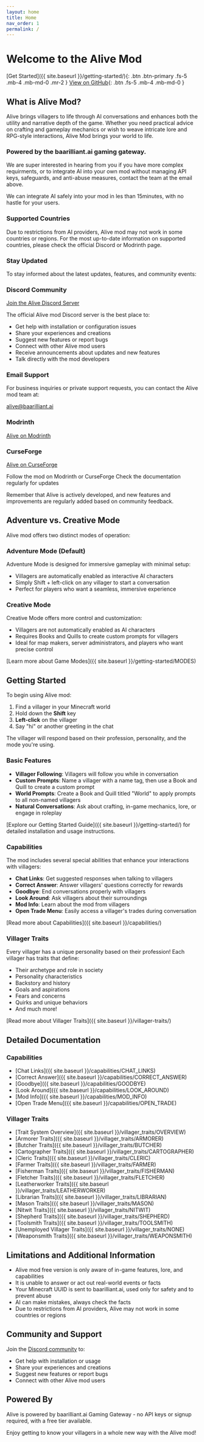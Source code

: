 ```yaml
---
layout: home
title: Home
nav_order: 1
permalink: /
---
```


# Welcome to the Alive Mod

[Get Started]({{ site.baseurl }}/getting-started/){: .btn .btn-primary .fs-5 .mb-4 .mb-md-0 .mr-2 }
[View on GitHub](https://github.com/Baarilliant-ai/alive-mod){: .btn .fs-5 .mb-4 .mb-md-0 }

## What is Alive Mod?

Alive brings villagers to life through AI conversations and enhances both the utility and narrative depth of the game. Whether you need practical advice on crafting and gameplay mechanics or wish to weave intricate lore and RPG-style interactions, Alive Mod brings your world to life.

### Powered by the baarilliant.ai gaming gateway.

We are super interested in hearing from you if you have more complex requirments, or to integrate AI into your own mod without managing API keys, safeguards, and anti-abuse measures, contact the team at the email above.

We can integrate AI safely into your mod in les than 15minutes, with no hastle for your users.

### Supported Countries

Due to restrictions from AI providers, Alive mod may not work in some countries or regions. For the most up-to-date information on supported countries, please check the official Discord or Modrinth page.

### Stay Updated

To stay informed about the latest updates, features, and community events:

### Discord Community

[Join the Alive Discord Server](https://discord.gg/7KVqSQ3XXK)

The official Alive mod Discord server is the best place to:

- Get help with installation or configuration issues
- Share your experiences and creations
- Suggest new features or report bugs
- Connect with other Alive mod users
- Receive announcements about updates and new features
- Talk directly with the mod developers

### Email Support

For business inquiries or private support requests, you can contact the Alive mod team at:

[alive@baarilliant.ai](mailto:alive@baarilliant.ai)

### Modrinth

[Alive on Modrinth](https://modrinth.com/mod/alive)

### CurseForge

[Alive on CurseForge](https://www.curseforge.com/minecraft/mc-mods/alive)

Follow the mod on Modrinth or CurseForge
Check the documentation regularly for updates

Remember that Alive is actively developed, and new features and improvements are regularly added based on community feedback.

## Adventure vs. Creative Mode

Alive mod offers two distinct modes of operation:

### Adventure Mode (Default)

Adventure Mode is designed for immersive gameplay with minimal setup:

- Villagers are automatically enabled as interactive AI characters
- Simply Shift + left-click on any villager to start a conversation
- Perfect for players who want a seamless, immersive experience

### Creative Mode

Creative Mode offers more control and customization:

- Villagers are not automatically enabled as AI characters
- Requires Books and Quills to create custom prompts for villagers
- Ideal for map makers, server administrators, and players who want precise control

[Learn more about Game Modes]({{ site.baseurl }}/getting-started/MODES)

## Getting Started

To begin using Alive mod:

1. Find a villager in your Minecraft world
2. Hold down the **Shift** key
3. **Left-click** on the villager
4. Say "hi" or another greeting in the chat

The villager will respond based on their profession, personality, and the mode you're using.

### Basic Features

- **Villager Following**: Villagers will follow you while in conversation
- **Custom Prompts**: Name a villager with a name tag, then use a Book and Quill to create a custom prompt
- **World Prompts**: Create a Book and Quill titled "World" to apply prompts to all non-named villagers
- **Natural Conversations**: Ask about crafting, in-game mechanics, lore, or engage in roleplay

[Explore our Getting Started Guide]({{ site.baseurl }}/getting-started/) for detailed installation and usage instructions.

### Capabilities

The mod includes several special abilities that enhance your interactions with villagers:

- **Chat Links**: Get suggested responses when talking to villagers
- **Correct Answer**: Answer villagers' questions correctly for rewards
- **Goodbye**: End conversations properly with villagers
- **Look Around**: Ask villagers about their surroundings
- **Mod Info**: Learn about the mod from villagers
- **Open Trade Menu**: Easily access a villager's trades during conversation

[Read more about Capabilities]({{ site.baseurl }}/capabilities/)

### Villager Traits

Every villager has a unique personality based on their profession! Each villager has traits that define:

- Their archetype and role in society
- Personality characteristics
- Backstory and history
- Goals and aspirations
- Fears and concerns
- Quirks and unique behaviors
- And much more!

[Read more about Villager Traits]({{ site.baseurl }}/villager-traits/)

## Detailed Documentation

### Capabilities

- [Chat Links]({{ site.baseurl }}/capabilities/CHAT_LINKS)
- [Correct Answer]({{ site.baseurl }}/capabilities/CORRECT_ANSWER)
- [Goodbye]({{ site.baseurl }}/capabilities/GOODBYE)
- [Look Around]({{ site.baseurl }}/capabilities/LOOK_AROUND)
- [Mod Info]({{ site.baseurl }}/capabilities/MOD_INFO)
- [Open Trade Menu]({{ site.baseurl }}/capabilities/OPEN_TRADE)

### Villager Traits

- [Trait System Overview]({{ site.baseurl }}/villager_traits/OVERVIEW)
- [Armorer Traits]({{ site.baseurl }}/villager_traits/ARMORER)
- [Butcher Traits]({{ site.baseurl }}/villager_traits/BUTCHER)
- [Cartographer Traits]({{ site.baseurl }}/villager_traits/CARTOGRAPHER)
- [Cleric Traits]({{ site.baseurl }}/villager_traits/CLERIC)
- [Farmer Traits]({{ site.baseurl }}/villager_traits/FARMER)
- [Fisherman Traits]({{ site.baseurl }}/villager_traits/FISHERMAN)
- [Fletcher Traits]({{ site.baseurl }}/villager_traits/FLETCHER)
- [Leatherworker Traits]({{ site.baseurl }}/villager_traits/LEATHERWORKER)
- [Librarian Traits]({{ site.baseurl }}/villager_traits/LIBRARIAN)
- [Mason Traits]({{ site.baseurl }}/villager_traits/MASON)
- [Nitwit Traits]({{ site.baseurl }}/villager_traits/NITWIT)
- [Shepherd Traits]({{ site.baseurl }}/villager_traits/SHEPHERD)
- [Toolsmith Traits]({{ site.baseurl }}/villager_traits/TOOLSMITH)
- [Unemployed Villager Traits]({{ site.baseurl }}/villager_traits/NONE)
- [Weaponsmith Traits]({{ site.baseurl }}/villager_traits/WEAPONSMITH)

## Limitations and Additional Information

- Alive mod free version is only aware of in-game features, lore, and capabilities
- It is unable to answer or act out real-world events or facts
- Your Minecraft UUID is sent to baarilliant.ai, used only for safety and to prevent abuse
- AI can make mistakes, always check the facts
- Due to restrictions from AI providers, Alive may not work in some countries or regions

## Community and Support

Join the [Discord community](https://discord.gg/7KVqSQ3XXK) to:

- Get help with installation or usage
- Share your experiences and creations
- Suggest new features or report bugs
- Connect with other Alive mod users

## Powered By

Alive is powered by baarilliant.ai Gaming Gateway - no API keys or signup required, with a free tier available.

Enjoy getting to know your villagers in a whole new way with the Alive mod!

